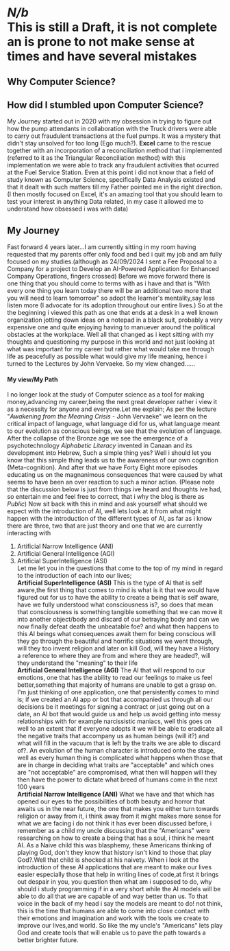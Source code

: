# *N/b*<br> This is still a Draft, it is not complete an is prone to not make sense at times and have several mistakes

## Why Computer Science?

## How did I stumbled upon Computer Science?
My Journey started out in 2020 with my obsession in trying to figure out how the pump attendants in collaboration with the Truck drivers were able to carry out fraudulent transactions at the fuel pumps. It was a mystery that didn't stay unsolved for too long (Ego much?). **Excel** came to the rescue together with an incorporation of a reconciliation method that i implemented (referred to it as the Triangular Reconciliation method) with this implementation we were able to track any fraudulent activities that ocurred at the Fuel Service Station. Even at this point i did not know that a field of study known as Computer Science, specifically Data Analysis existed and that it dealt with such matters till my Father pointed me in the right direction.(I then mostly focused on Excel, it's an amazing tool that you should learn to test your interest in anything Data related, in my case it allowed me to understand how obsessed i was with data)

## My Journey
Fast forward 4 years later...I am currently sitting in my room having requested that my parents offer only food and bed i quit my job and am fully focused on my studies.(although as 24/09/2024 I sent a Fee Proposal to a Company for a project to Develop an AI-Powered Application for Enhanced Company Operations, fingers crossed)
Before we move forward there is one thing that you should come to terms with as i have and that is "With every one thing you learn today there will be an additional two more that you will need to learn tomorrow" so adopt the learner's mentality,say less listen more (I advocate for its adoption throughout our entire lives.)
So at the the beginning i viewed this path as one that ends at a desk in a well known organization jotting down ideas on a notepad in a black suit, probably a very expensive one and quite enjoying having to manuever around the political obstacles at the workplace. Well all that changed as i kept sitting with my thoughts and questioning my purpose in this world and not just looking at what was important for my career but rather what would take me through life as peacefully as possible what would give my life meaning, hence i turned to the Lectures by John Vervaeke. So my view changed......
#### My view/My Path
I no longer look at the study of Computer science as a tool for making money,advancing my career,being the next great developer rather i view it as a necessity for anyone and everyone.Let me explain;
As per the lecture "*Awakening from the Meaning Crisis* - John Vervaeke" we learn on  the critical impact of language, what language did for us, what language meant to our evolution as conscious beings, we see that the evolution of language. After the collapse of the Bronze age we see the emergence of a psychotechnology *Alphabetic Literacy* invented in Canaan and its development into Hebrew, Such a simple thing yes? Well i should let you know that this simple thing leads us to the awareness of our own cognition (Meta-cognition). And after that we have Forty Eight more episodes educating us on the magnanimous consequences that were caused by what seems to have been an over reaction to such a minor action.
(Please note that the discussion below is just from things ive heard and thoughts ive had, so entertain me and feel free to correct, that i why the blog is there as *Public*) 
Now sit back with this in mind and ask yourself what should we expect with the introduction of AI, well lets look at it from what might happen with the introduction of the different types of AI, as far as i know there are three, two that are just theory and one that we are currently interacting with
1. Artificial Narrow Intelligence (ANI)
2. Artificial General Intelligence (AGI)
3. Artificial SuperIntelligence (ASI)<br>
Let me let you in the questions that come to the top of my mind in regard to the introduction of each into our lives;<br>
**Artificial SuperIntelligence (ASI)**
This is the type of AI that is self aware,the first thing that comes to mind is what is it that we would have figured out for us to have the ability to create a being that is self aware, have we fully understood what consciousness is?, so does that mean that consciousness is something tangible something that we can move it into another object/body and discard of our betraying body and can we now finally defeat death the unbeatable foe? and what then happens to this AI beings what consequences await them for being conscious will they go through the beautiful and horrific situations we went through, will they too invent religion and later on kill God, will they have a History a reference to where they are from and where they are headed?, will they understand the "meaning" to their life<br>
**Artificial General Intelligence (AGI)**
The AI that will respond to our emotions, one that has the ability to read our feelings to make us feel better,something that majority of humans are unable to get a grasp on.
I'm just thinking of one application, one that persistently comes to mind is; if we created an AI app or bot that accompanied us through all our decisions be it meetings for signing a contract or just going out on a date, an AI bot that would guide us and help us avoid getting into messy relationships with for example narcissistic maniacs, well this goes on well to an extent that if everyone adopts it we will be able to eradicate all the negative traits that accompany us as human beings (will it?) and what will fill in the vacuum that is left  by the traits we are able to discard of?. An evolution of the human character is introduced onto the stage, well as every human thing is complicated what happens when those that are in charge in deciding what traits are "acceptable" and which ones are "not acceptable" are compromised, what then will happen will they then have the power to dictate what breed of humans come in the next 100 years<br>
**Artificial Narrow Intelligence (ANI)**
What we have and that which has opened our eyes to the possibilities of both beauty and horror that awaits us in the near future, the one that makes you either turn towards religion or away from it, i think away from it might makes more sense for what we are facing i do not think it has ever been discussed before, i remember as a child my uncle discussing that the "Americans" were researching on how to create a being that has a soul, i think he meant AI. As a Naive child this was blasphemy, these Americans thinking of playing God, don't they know that history isn't kind to those that play God?.Well that child is shocked at his naivety. When i look at the introduction of these AI applications that are meant to make our lives easier especially those that help in writing lines of code,at first it brings out despair in you, you question then what am i supposed to do, why should i study programming if in a very short while the AI models will be able to do all that we are capable of and way better than us. To that voice in the back of my head i say the models are meant to do! not think, this is the time that humans are able to come into close contact with their emotions and imagination and work with the tools we create to improve our lives,and world. So like the my uncle's "Americans" lets play God and create tools that will enable us to pave the path towards a better brighter future.<br>
 














<!-- - I have followed this path continuously:
1) Get lost intentionally (and enjoy it)
2) Follow a structured path that will help you make sense of the scenery you saw while lost
3) Repeat this process (endless loop, well till your soul abandons your body) -->

